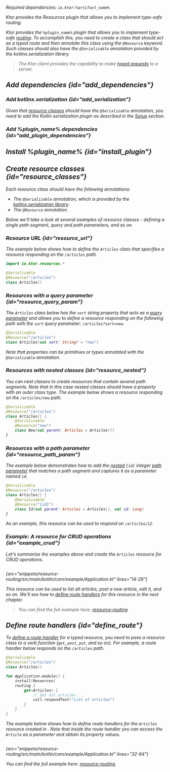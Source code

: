 [//]: # (title: Type-safe routing)

<var name="plugin_name" value="Resources"/>
<var name="artifact_name" value="ktor-server-resources"/>

<microformat>
<p>
Required dependencies: <code>io.ktor:%artifact_name%</code>
</p>
<var name="example_name" value="resource-routing"/>
<include src="lib.xml" include-id="download_example"/>
</microformat>

<excerpt>Ktor provides the Resources plugin that allows you to implement type-safe routing.</excerpt>

Ktor provides the `%plugin_name%` plugin that allows you to implement type-safe [routing](Routing_in_Ktor.md). To accomplish this, you need to create a class that should act as a typed route and then annotate this class using the `@Resource` keyword. Such classes should also have the `@Serializable` annotation provided by the kotlinx.serialization library.

> The Ktor client provides the capability to make [typed requests](type-safe-request.md) to a server.


## Add dependencies {id="add_dependencies"}

### Add kotlinx.serialization {id="add_serialization"}

Given that [resource classes](#resource_classes) should have the `@Serializable` annotation, you need to add the Kotlin serialization plugin as described in the [Setup](https://github.com/Kotlin/kotlinx.serialization#setup) section.

### Add %plugin_name% dependencies {id="add_plugin_dependencies"}

<include src="lib.xml" include-id="add_ktor_artifact_intro"/>
<include src="lib.xml" include-id="add_ktor_artifact"/>


## Install %plugin_name% {id="install_plugin"}

<include src="lib.xml" include-id="install_plugin"/>


## Create resource classes {id="resource_classes"}

<chunk id="resource_classes_server">

Each resource class should have the following annotations:
* The `@Serializable` annotation, which is provided by the [kotlinx.serialization library](#add_serialization).
* The `@Resource` annotation.

Below we'll take a look at several examples of resource classes - defining a single path segment, query and path parameters, and so on.

### Resource URL {id="resource_url"}

The example below shows how to define the `Articles` class that specifies a resource responding on the `/articles` path. 

```kotlin
import io.ktor.resources.*

@Serializable
@Resource("/articles")
class Articles()
```

### Resources with a query parameter {id="resource_query_param"}

The `Articles` class below has the `sort` string property that acts as a [query parameter](requests.md#query_parameters) and allows you to define a resource responding on the following path with the `sort` query parameter: `/articles?sort=new`. 

```kotlin
@Serializable
@Resource("/articles")
class Articles(val sort: String? = "new")
```

Note that properties can be primitives or types annotated with the `@Serializable` annotation.

### Resources with nested classes {id="resource_nested"}

You can nest classes to create resources that contain several path segments. Note that in this case nested classes should have a property with an outer class type. 
The example below shows a resource responding on the `/articles/new` path.


```kotlin
@Serializable
@Resource("/articles")
class Articles() {
    @Serializable
    @Resource("new")
    class New(val parent: Articles = Articles())
}
```

### Resources with a path parameter {id="resource_path_param"}

The example below demonstrates how to add the [nested](#resource_nested) `{id}` integer [path parameter](Routing_in_Ktor.md#path_parameter) that matches a path segment and captures it as a parameter named `id`.

```kotlin
@Serializable
@Resource("/articles")
class Articles() {
    @Serializable
    @Resource("{id}")
    class Id(val parent: Articles = Articles(), val id: Long)
}
```

As an example, this resource can be used to respond on `/articles/12`.

</chunk>

### Example: A resource for CRUD operations {id="example_crud"}

Let's summarize the examples above and create the `Articles` resource for CRUD operations.

```kotlin
```
{src="snippets/resource-routing/src/main/kotlin/com/example/Application.kt" lines="14-28"}

This resource can be used to list all articles, post a new article, edit it, and so on. We'll see how to [define route handlers](#define_route) for this resource in the next chapter.

> You can find the full example here: [resource-routing](https://github.com/ktorio/ktor-documentation/tree/%current-branch%/codeSnippets/snippets/resource-routing).



## Define route handlers {id="define_route"}

To [define a route handler](Routing_in_Ktor.md#define_route) for a typed resource, you need to pass a resource class to a verb function (`get`, `post`, `put`, and so on).
For example, a route handler below responds on the `/articles` path.

```kotlin
@Serializable
@Resource("/articles")
class Articles()

fun Application.module() {
    install(Resources)
    routing {
        get<Articles> {
            // Get all articles ...
            call.respondText("List of articles")
        }
    }
}
```

The example below shows how to define route handlers for the `Articles` resource created in [](#example_crud). Note that inside the route handler you can access the `Article` as a parameter and obtain its property values.

```kotlin
```
{src="snippets/resource-routing/src/main/kotlin/com/example/Application.kt" lines="32-64"}

You can find the full example here: [resource-routing](https://github.com/ktorio/ktor-documentation/tree/%current-branch%/codeSnippets/snippets/resource-routing).




